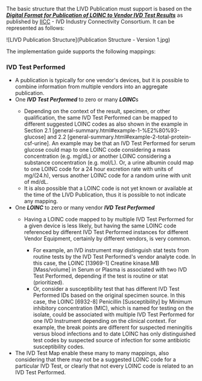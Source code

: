 The basic structure that the LIVD Publication must support is based on the **_[Digital Format for Publication of LOINC to Vendor IVD Test Results](https://ivdconnectivity.org/wp-content/uploads/2024/01/2021_02_28_-_IICC_LIVD_Digital_Format_V2.pdf)_** as published by [IICC](https://ivdconnectivity.org/) - IVD Industry Connectivity Consortium. It can be represented as follows:

![LIVD Publication Structure](Publication Structure - Version 1.jpg)

The implementation guide supports the following mappings:

<h3> IVD Test Performed </h3>
<ul>
     <li> A publication is typically for one vendor's devices, but it is possible to combine information from multiple vendors into an aggregate publication.
     </li>
     <li> One <b><i>IVD Test Performed</i></b> to zero or many <b><i>LOINC</i></b>s </li>
         <ul>
             <li> Depending on the context of the result, specimen, or other qualification, the same IVD Test Performed can be mapped to different suggested LOINC codes as also shown in the example in Section 2.1 [general-summary.html#example-1-%E2%80%93-glucose] and 2.2 [general-summary.html#example-2-total-protein-csf-urine].  An example may be that an IVD Test Performed for serum glucose could map to one LOINC code considering a mass concentration (e.g. mg/dL) or another LOINC considering a substance concentration (e.g. mol/L). Or, a urine albumin could map to one LOINC code for a 24 hour excretion rate with units of mg/(24.h), versus another LOINC code for a random urine with unit of md/dL.</li>
             <li> It is also possible that a LOINC code is not yet known or available at the time of the LIVD Publication, thus it is possible to not indicate any mapping.</li>
         </ul>
     <li> One <b><i>LOINC</i></b> to zero or many vendor <b><i>IVD Test Performed</i></b></li>
         <ul>
             <li> Having a LOINC code mapped to by multiple IVD Test Performed for a given device is less likely, but having the same LOINC code referenced by different IVD Test Performed instances for different Vendor Equipment, certainly by different vendors, is very common.</li>
                  <ul>
                     <li> For example, an IVD instrument may distinguish stat tests from routine tests by the IVD Test Performed's vendor analyte code. In this case, the LOINC [13969-1] Creatine kinase.MB [Mass/volume] in Serum or Plasma is associated with two IVD Test Performed, depending if the test is routine or stat (prioritized).</li>
                     <li> Or, consider a susceptibility test that has different IVD Test Performed IDs based on the original specimen source. In this case, the LOINC [6932-8] Penicillin [Susceptibility] by Minimum inhibitory concentration (MIC), which is named for testing on the isolate, could be associated with multiple IVD Test Performed for one IVD Instrument depending on the clinical context. For example, the break points are different for suspected meningitis versus blood infections and to date LOINC has only distinguished test codes by suspected source of infection for some antibiotic susceptibility codes.</li>
                 </ul>
        </ul>
     <li> The IVD Test Map enable these many to many mappings, also considering that there may not be a suggested LOINC code for a particular IVD Test, or clearly that not every LOINC code is related to an IVD Test Performed.</li>
</ul>


